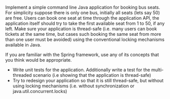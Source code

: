 Implement a simple command line Java application for booking bus seats. For simplicity suppose there is only one bus, initially all seats (lets say 50) are free. Users can book one seat at time through the application API, the application itself should try to take the first available seat from 1 to 50, if any left. Make sure your application is thread-safe (i.e. many users can book tickets at the same time, but cases such booking the same seat from more than one user must be avoided) using the conventional locking mechanisms available in Java.

If you are familiar with the Spring framework, use any of its concepts that you think would be appropriate.

- Write unit tests for the application. Additionally write a test for the multi-threaded scenario (i.e showing that the application is thread-safe)
- Try to redesign your application so that it is still thread-safe, but without using locking mechanisms (i.e. without synchronization or java.util.concurrent.locks)
